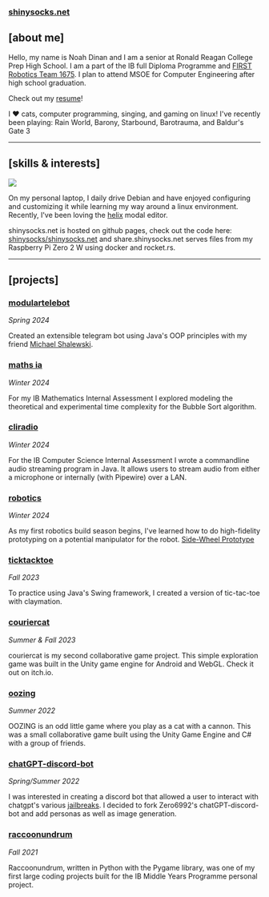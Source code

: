 ### [shinysocks.net](https://shinysocks.net)
## [about me]
Hello, my name is Noah Dinan and I am a senior at Ronald Reagan College Prep High School. I am a part of the IB full Diploma Programme and [FIRST Robotics Team 1675](https://frc1675.com). I plan to attend MSOE for Computer Engineering after high school graduation.

Check out my [resume](https://shinysocks.net/share/resume.pdf)!

I ❤️ cats, computer programming, singing, and gaming on linux! I've recently been playing: Rain World, Barony, Starbound, Barotrauma, and Baldur's Gate 3

---
## [skills & interests]

![](https://skillicons.dev/icons?i=linux,python,java,git,bash,docker,vscode,godot,unity,cs,rust&perline=6)

On my personal laptop, I daily drive Debian and have enjoyed configuring and customizing it while learning my way around a linux environment. Recently, I've been loving the [helix](https://helix-editor.com) modal editor.

shinysocks.net is hosted on github pages, check out the code here: [shinysocks/shinysocks.net](https://github.com/shinysocks/shinysocks.net)
and share.shinysocks.net serves files from my Raspberry Pi Zero 2 W using docker and rocket.rs.

---
## [projects]
### [modulartelebot](https://github.com/shinysocks/modulartelebot)
*Spring 2024*

Created an extensible telegram bot using Java's OOP principles with my friend [Michael Shalewski](https://github.com/jagernet-ops).

### [maths ia](https://shinysocks.net/share/maths.pdf)
*Winter 2024*

For my IB Mathematics Internal Assessment I explored modeling the theoretical and experimental time complexity for the Bubble Sort algorithm.

### [cliradio](https://github.com/shinysocks/cliradio)
*Winter 2024*

For the IB Computer Science Internal Assessment I wrote a commandline audio streaming program in Java. It allows users to stream audio from either a microphone or internally (with Pipewire) over a LAN.

### [robotics](https://github.com/frc1675/frc1675-2024)
*Winter 2024*

As my first robotics build season begins, I've learned how to do high-fidelity prototyping on a potential manipulator for the robot.
[Side-Wheel Prototype](https://shinysocks.net/share/prototypelog.pdf)

### [ticktacktoe](https://shinysocks.net/share/ticktacktoe.jar)
*Fall 2023*

To practice using Java's Swing framework, I created a version of tic-tac-toe with claymation.

### [couriercat](https://shinysocks.itch.io/couriercat)
*Summer & Fall 2023*

couriercat is my second collaborative game project. This simple exploration game was built in the Unity game engine for Android and WebGL. Check it out on itch.io.

### [oozing](https://shinysocks.itch.io/oozing)
*Summer 2022*

OOZING is an odd little game where you play as a cat with a cannon. This was a small collaborative game built using the Unity Game Engine and C# with a group of friends.

### [chatGPT-discord-bot](https://github.com/Zero6992/chatGPT-discord-bot)
*Spring/Summer 2022*

I was interested in creating a discord bot that allowed a user to interact with chatgpt's various [jailbreaks](https://www.jailbreakchat.com). I decided to fork Zero6992's chatGPT-discord-bot and add personas as well as image generation.

### [raccoonundrum](https://shinysocks.itch.io/raccoonundrum)
*Fall 2021*

Raccoonundrum, written in Python with the Pygame library, was one of my first large coding projects built for the IB Middle Years Programme personal project. 
